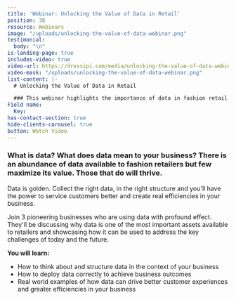 ```yaml
---
title: 'Webinar: Unlocking the Value of Data in Retail'
position: 38
resource: Webinars
image: "/uploads/unlocking-the-value-of-data-webinar.png"
testimonial:
  body: "\n"
is-landing-page: true
includes-video: true
video-url: https://dressipi.com/media/unlocking-the-value-of-data-webinar.mp4
video-mask: "/uploads/unlocking-the-value-of-data-webinar.png"
list-content: |-
  # Unlocking the Value of Data in Retail

  ### This webinar highlights the importance of data in fashion retail and showcases how it can be used to address the key challenges of today and the future.
Field name:
  Key: 
has-contact-section: true
hide-clients-carousel: true
button: Watch Video
---
```


### What is data? What does data mean to your business? There is an abundance of data available to fashion retailers but few maximize its value. Those that do will thrive.

Data is golden. Collect the right data, in the right structure and you'll have the power to service customers better and create real efficiencies in your business.

Join 3 pioneering businesses who are using data with profound effect. They'll be discussing why data is one of the most important assets available to retailers and showcasing how it can be used to address the key challenges of today and the future.

**You will learn:**

- How to think about and structure data in the context of your business
- How to deploy data correctly to achieve business outcomes
- Real world examples of how data can drive better customer experiences and greater efficiencies in your business